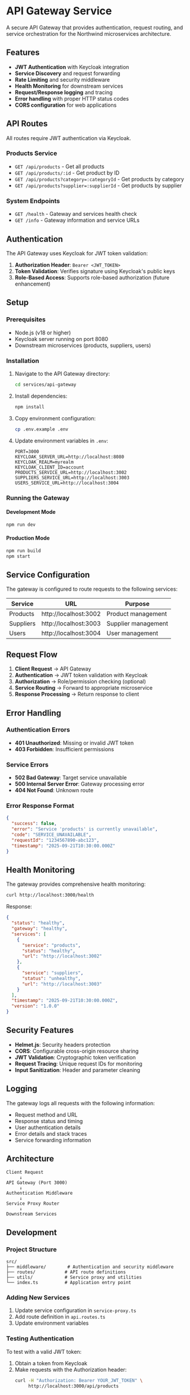 # API Gateway Service

A secure API Gateway that provides authentication, request routing, and service orchestration for the Northwind microservices architecture.

## Features

- **JWT Authentication** with Keycloak integration
- **Service Discovery** and request forwarding
- **Rate Limiting** and security middleware
- **Health Monitoring** for downstream services
- **Request/Response logging** and tracing
- **Error handling** with proper HTTP status codes
- **CORS configuration** for web applications

## API Routes

All routes require JWT authentication via Keycloak.

### Products Service
- `GET /api/products` - Get all products
- `GET /api/products/:id` - Get product by ID
- `GET /api/products?category=:categoryId` - Get products by category
- `GET /api/products?supplier=:supplierId` - Get products by supplier

### System Endpoints
- `GET /health` - Gateway and services health check
- `GET /info` - Gateway information and service URLs

## Authentication

The API Gateway uses Keycloak for JWT token validation:

1. **Authorization Header**: `Bearer <JWT_TOKEN>`
2. **Token Validation**: Verifies signature using Keycloak's public keys
3. **Role-Based Access**: Supports role-based authorization (future enhancement)

## Setup

### Prerequisites

- Node.js (v18 or higher)
- Keycloak server running on port 8080
- Downstream microservices (products, suppliers, users)

### Installation

1. Navigate to the API Gateway directory:
   ```bash
   cd services/api-gateway
   ```

2. Install dependencies:
   ```bash
   npm install
   ```

3. Copy environment configuration:
   ```bash
   cp .env.example .env
   ```

4. Update environment variables in `.env`:
   ```env
   PORT=3000
   KEYCLOAK_SERVER_URL=http://localhost:8080
   KEYCLOAK_REALM=myrealm
   KEYCLOAK_CLIENT_ID=account
   PRODUCTS_SERVICE_URL=http://localhost:3002
   SUPPLIERS_SERVICE_URL=http://localhost:3003
   USERS_SERVICE_URL=http://localhost:3004
   ```

### Running the Gateway

#### Development Mode
```bash
npm run dev
```

#### Production Mode
```bash
npm run build
npm start
```

## Service Configuration

The gateway is configured to route requests to the following services:

| Service | URL | Purpose |
|---------|-----|---------|
| Products | http://localhost:3002 | Product management |
| Suppliers | http://localhost:3003 | Supplier management |
| Users | http://localhost:3004 | User management |

## Request Flow

1. **Client Request** → API Gateway
2. **Authentication** → JWT token validation with Keycloak
3. **Authorization** → Role/permission checking (optional)
4. **Service Routing** → Forward to appropriate microservice
5. **Response Processing** → Return response to client

## Error Handling

### Authentication Errors
- **401 Unauthorized**: Missing or invalid JWT token
- **403 Forbidden**: Insufficient permissions

### Service Errors
- **502 Bad Gateway**: Target service unavailable
- **500 Internal Server Error**: Gateway processing error
- **404 Not Found**: Unknown route

### Error Response Format
```json
{
  "success": false,
  "error": "Service 'products' is currently unavailable",
  "code": "SERVICE_UNAVAILABLE",
  "requestId": "1234567890-abc123",
  "timestamp": "2025-09-21T10:30:00.000Z"
}
```

## Health Monitoring

The gateway provides comprehensive health monitoring:

```bash
curl http://localhost:3000/health
```

Response:
```json
{
  "status": "healthy",
  "gateway": "healthy",
  "services": [
    {
      "service": "products",
      "status": "healthy",
      "url": "http://localhost:3002"
    },
    {
      "service": "suppliers",
      "status": "unhealthy",
      "url": "http://localhost:3003"
    }
  ],
  "timestamp": "2025-09-21T10:30:00.000Z",
  "version": "1.0.0"
}
```

## Security Features

- **Helmet.js**: Security headers protection
- **CORS**: Configurable cross-origin resource sharing
- **JWT Validation**: Cryptographic token verification
- **Request Tracing**: Unique request IDs for monitoring
- **Input Sanitization**: Header and parameter cleaning

## Logging

The gateway logs all requests with the following information:
- Request method and URL
- Response status and timing
- User authentication details
- Error details and stack traces
- Service forwarding information

## Architecture

```
Client Request
     ↓
API Gateway (Port 3000)
     ↓
Authentication Middleware
     ↓
Service Proxy Router
     ↓
Downstream Services
```

## Development

### Project Structure
```
src/
├── middleware/        # Authentication and security middleware
├── routes/           # API route definitions
├── utils/            # Service proxy and utilities
└── index.ts          # Application entry point
```

### Adding New Services

1. Update service configuration in `service-proxy.ts`
2. Add route definition in `api.routes.ts`
3. Update environment variables

### Testing Authentication

To test with a valid JWT token:

1. Obtain a token from Keycloak
2. Make requests with the Authorization header:
   ```bash
   curl -H "Authorization: Bearer YOUR_JWT_TOKEN" \
        http://localhost:3000/api/products
   ```